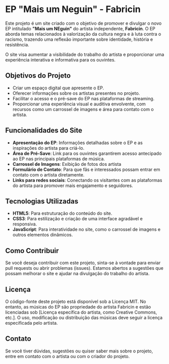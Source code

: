 # EP "Mais um Neguin" - Fabricin

Este projeto é um site criado com o objetivo de promover e divulgar o novo EP intitulado **"Mais um NEguin"** do artista independente, **Fabricin**. O EP aborda temas relacionados à valorização da cultura negra e à luta contra o racismo, trazendo uma reflexão importante sobre identidade, história e resistência.

O site visa aumentar a visibilidade do trabalho do artista e proporcionar uma experiência interativa e informativa para os ouvintes.

## Objetivos do Projeto

- Criar um espaço digital que apresente o EP.
- Oferecer informações sobre os artistas presentes no projeto.
- Facilitar o acesso e o pré-save do EP nas plataformas de streaming.
- Proporcionar uma experiência visual e auditiva envolvente, com recursos como um carrossel de imagens e área para contato com o artista.

## Funcionalidades do Site

- **Apresentação do EP**: Informações detalhadas sobre o EP e as inspirações do artista para criá-lo.
- **Área de Pré-Save**: Link para os ouvintes garantirem acesso antecipado ao EP nas principais plataformas de música.
- **Carrossel de Imagens**: Exibição de fotos dos artista
- **Formulário de Contato**: Para que fãs e interessados possam entrar em contato com o artista diretamente.
- **Links para redes sociais**: Conectando os visitantes com as plataformas do artista para promover mais engajamento e seguidores.

## Tecnologias Utilizadas

- **HTML5**: Para estruturação do conteúdo do site.
- **CSS3**: Para estilização e criação de uma interface agradável e responsiva.
- **JavaScript**: Para interatividade no site, como o carrossel de imagens e outros elementos dinâmicos.

## Como Contribuir

Se você deseja contribuir com este projeto, sinta-se à vontade para enviar pull requests ou abrir problemas (issues). Estamos abertos a sugestões que possam melhorar o site e ajudar na divulgação do trabalho do artista.

## Licença

O código-fonte deste projeto está disponível sob a Licença MIT. No entanto, as músicas do EP são propriedade do artista Fabricin e estão licenciadas sob [Licença específica do artista, como Creative Commons, etc.]. O uso, modificação ou distribuição das músicas deve seguir a licença especificada pelo artista.

## Contato

Se você tiver dúvidas, sugestões ou quiser saber mais sobre o projeto, entre em contato com o artista ou com o criador do projeto.

